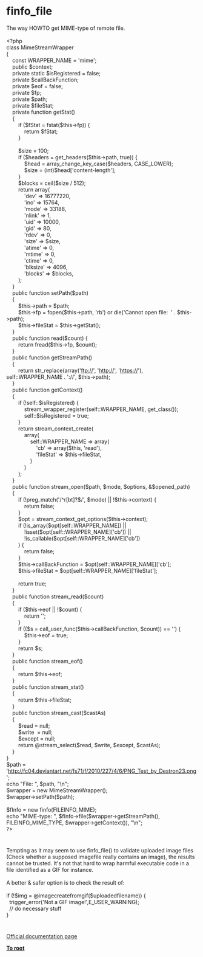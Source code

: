 # finfo_file




<div class="phpcode"><span class="html">
The way HOWTO get MIME-type of remote file.<br><br><span class="default">&lt;?php<br></span><span class="keyword">class </span><span class="default">MimeStreamWrapper<br></span><span class="keyword">{<br>&#xA0; &#xA0; const </span><span class="default">WRAPPER_NAME </span><span class="keyword">= </span><span class="string">&apos;mime&apos;</span><span class="keyword">;<br>&#xA0; &#xA0; public </span><span class="default">$context</span><span class="keyword">;<br>&#xA0; &#xA0; private static </span><span class="default">$isRegistered </span><span class="keyword">= </span><span class="default">false</span><span class="keyword">;<br>&#xA0; &#xA0; private </span><span class="default">$callBackFunction</span><span class="keyword">;<br>&#xA0; &#xA0; private </span><span class="default">$eof </span><span class="keyword">= </span><span class="default">false</span><span class="keyword">;<br>&#xA0; &#xA0; private </span><span class="default">$fp</span><span class="keyword">;<br>&#xA0; &#xA0; private </span><span class="default">$path</span><span class="keyword">;<br>&#xA0; &#xA0; private </span><span class="default">$fileStat</span><span class="keyword">;<br>&#xA0; &#xA0; private function </span><span class="default">getStat</span><span class="keyword">()<br>&#xA0; &#xA0; {<br>&#xA0; &#xA0; &#xA0; &#xA0; if (</span><span class="default">$fStat </span><span class="keyword">= </span><span class="default">fstat</span><span class="keyword">(</span><span class="default">$this</span><span class="keyword">-&gt;</span><span class="default">fp</span><span class="keyword">)) {<br>&#xA0; &#xA0; &#xA0; &#xA0; &#xA0; &#xA0; return </span><span class="default">$fStat</span><span class="keyword">;<br>&#xA0; &#xA0; &#xA0; &#xA0; }<br><br>&#xA0; &#xA0; &#xA0; &#xA0; </span><span class="default">$size </span><span class="keyword">= </span><span class="default">100</span><span class="keyword">;<br>&#xA0; &#xA0; &#xA0; &#xA0; if (</span><span class="default">$headers </span><span class="keyword">= </span><span class="default">get_headers</span><span class="keyword">(</span><span class="default">$this</span><span class="keyword">-&gt;</span><span class="default">path</span><span class="keyword">, </span><span class="default">true</span><span class="keyword">)) {<br>&#xA0; &#xA0; &#xA0; &#xA0; &#xA0; &#xA0; </span><span class="default">$head </span><span class="keyword">= </span><span class="default">array_change_key_case</span><span class="keyword">(</span><span class="default">$headers</span><span class="keyword">, </span><span class="default">CASE_LOWER</span><span class="keyword">);<br>&#xA0; &#xA0; &#xA0; &#xA0; &#xA0; &#xA0; </span><span class="default">$size </span><span class="keyword">= (int)</span><span class="default">$head</span><span class="keyword">[</span><span class="string">&apos;content-length&apos;</span><span class="keyword">];<br>&#xA0; &#xA0; &#xA0; &#xA0; }<br>&#xA0; &#xA0; &#xA0; &#xA0; </span><span class="default">$blocks </span><span class="keyword">= </span><span class="default">ceil</span><span class="keyword">(</span><span class="default">$size </span><span class="keyword">/ </span><span class="default">512</span><span class="keyword">);<br>&#xA0; &#xA0; &#xA0; &#xA0; return array(<br>&#xA0; &#xA0; &#xA0; &#xA0; &#xA0; &#xA0; </span><span class="string">&apos;dev&apos; </span><span class="keyword">=&gt; </span><span class="default">16777220</span><span class="keyword">,<br>&#xA0; &#xA0; &#xA0; &#xA0; &#xA0; &#xA0; </span><span class="string">&apos;ino&apos; </span><span class="keyword">=&gt; </span><span class="default">15764</span><span class="keyword">,<br>&#xA0; &#xA0; &#xA0; &#xA0; &#xA0; &#xA0; </span><span class="string">&apos;mode&apos; </span><span class="keyword">=&gt; </span><span class="default">33188</span><span class="keyword">,<br>&#xA0; &#xA0; &#xA0; &#xA0; &#xA0; &#xA0; </span><span class="string">&apos;nlink&apos; </span><span class="keyword">=&gt; </span><span class="default">1</span><span class="keyword">,<br>&#xA0; &#xA0; &#xA0; &#xA0; &#xA0; &#xA0; </span><span class="string">&apos;uid&apos; </span><span class="keyword">=&gt; </span><span class="default">10000</span><span class="keyword">,<br>&#xA0; &#xA0; &#xA0; &#xA0; &#xA0; &#xA0; </span><span class="string">&apos;gid&apos; </span><span class="keyword">=&gt; </span><span class="default">80</span><span class="keyword">,<br>&#xA0; &#xA0; &#xA0; &#xA0; &#xA0; &#xA0; </span><span class="string">&apos;rdev&apos; </span><span class="keyword">=&gt; </span><span class="default">0</span><span class="keyword">,<br>&#xA0; &#xA0; &#xA0; &#xA0; &#xA0; &#xA0; </span><span class="string">&apos;size&apos; </span><span class="keyword">=&gt; </span><span class="default">$size</span><span class="keyword">,<br>&#xA0; &#xA0; &#xA0; &#xA0; &#xA0; &#xA0; </span><span class="string">&apos;atime&apos; </span><span class="keyword">=&gt; </span><span class="default">0</span><span class="keyword">,<br>&#xA0; &#xA0; &#xA0; &#xA0; &#xA0; &#xA0; </span><span class="string">&apos;mtime&apos; </span><span class="keyword">=&gt; </span><span class="default">0</span><span class="keyword">,<br>&#xA0; &#xA0; &#xA0; &#xA0; &#xA0; &#xA0; </span><span class="string">&apos;ctime&apos; </span><span class="keyword">=&gt; </span><span class="default">0</span><span class="keyword">,<br>&#xA0; &#xA0; &#xA0; &#xA0; &#xA0; &#xA0; </span><span class="string">&apos;blksize&apos; </span><span class="keyword">=&gt; </span><span class="default">4096</span><span class="keyword">,<br>&#xA0; &#xA0; &#xA0; &#xA0; &#xA0; &#xA0; </span><span class="string">&apos;blocks&apos; </span><span class="keyword">=&gt; </span><span class="default">$blocks</span><span class="keyword">,<br>&#xA0; &#xA0; &#xA0; &#xA0; );<br>&#xA0; &#xA0; }<br>&#xA0; &#xA0; public function </span><span class="default">setPath</span><span class="keyword">(</span><span class="default">$path</span><span class="keyword">)<br>&#xA0; &#xA0; {<br>&#xA0; &#xA0; &#xA0; &#xA0; </span><span class="default">$this</span><span class="keyword">-&gt;</span><span class="default">path </span><span class="keyword">= </span><span class="default">$path</span><span class="keyword">;<br>&#xA0; &#xA0; &#xA0; &#xA0; </span><span class="default">$this</span><span class="keyword">-&gt;</span><span class="default">fp </span><span class="keyword">= </span><span class="default">fopen</span><span class="keyword">(</span><span class="default">$this</span><span class="keyword">-&gt;</span><span class="default">path</span><span class="keyword">, </span><span class="string">&apos;rb&apos;</span><span class="keyword">) or die(</span><span class="string">&apos;Cannot open file:&#xA0; &apos; </span><span class="keyword">. </span><span class="default">$this</span><span class="keyword">-&gt;</span><span class="default">path</span><span class="keyword">);<br>&#xA0; &#xA0; &#xA0; &#xA0; </span><span class="default">$this</span><span class="keyword">-&gt;</span><span class="default">fileStat </span><span class="keyword">= </span><span class="default">$this</span><span class="keyword">-&gt;</span><span class="default">getStat</span><span class="keyword">();<br>&#xA0; &#xA0; }<br>&#xA0; &#xA0; public function </span><span class="default">read</span><span class="keyword">(</span><span class="default">$count</span><span class="keyword">) {<br>&#xA0; &#xA0; &#xA0; &#xA0; return </span><span class="default">fread</span><span class="keyword">(</span><span class="default">$this</span><span class="keyword">-&gt;</span><span class="default">fp</span><span class="keyword">, </span><span class="default">$count</span><span class="keyword">);<br>&#xA0; &#xA0; }<br>&#xA0; &#xA0; public function </span><span class="default">getStreamPath</span><span class="keyword">()<br>&#xA0; &#xA0; {<br>&#xA0; &#xA0; &#xA0; &#xA0; return </span><span class="default">str_replace</span><span class="keyword">(array(</span><span class="string">&apos;<a href="ftp://" rel="nofollow" target="_blank">ftp://</a>&apos;</span><span class="keyword">, </span><span class="string">&apos;<a href="http://" rel="nofollow" target="_blank">http://</a>&apos;</span><span class="keyword">, </span><span class="string">&apos;<a href="https://" rel="nofollow" target="_blank">https://</a>&apos;</span><span class="keyword">), </span><span class="default">self</span><span class="keyword">::</span><span class="default">WRAPPER_NAME </span><span class="keyword">. </span><span class="string">&apos;://&apos;</span><span class="keyword">, </span><span class="default">$this</span><span class="keyword">-&gt;</span><span class="default">path</span><span class="keyword">);<br>&#xA0; &#xA0; }<br>&#xA0; &#xA0; public function </span><span class="default">getContext</span><span class="keyword">()<br>&#xA0; &#xA0; {<br>&#xA0; &#xA0; &#xA0; &#xA0; if (!</span><span class="default">self</span><span class="keyword">::</span><span class="default">$isRegistered</span><span class="keyword">) {<br>&#xA0; &#xA0; &#xA0; &#xA0; &#xA0; &#xA0; </span><span class="default">stream_wrapper_register</span><span class="keyword">(</span><span class="default">self</span><span class="keyword">::</span><span class="default">WRAPPER_NAME</span><span class="keyword">, </span><span class="default">get_class</span><span class="keyword">());<br>&#xA0; &#xA0; &#xA0; &#xA0; &#xA0; &#xA0; </span><span class="default">self</span><span class="keyword">::</span><span class="default">$isRegistered </span><span class="keyword">= </span><span class="default">true</span><span class="keyword">;<br>&#xA0; &#xA0; &#xA0; &#xA0; }<br>&#xA0; &#xA0; &#xA0; &#xA0; return </span><span class="default">stream_context_create</span><span class="keyword">(<br>&#xA0; &#xA0; &#xA0; &#xA0; &#xA0; &#xA0; array(<br>&#xA0; &#xA0; &#xA0; &#xA0; &#xA0; &#xA0; &#xA0; &#xA0; </span><span class="default">self</span><span class="keyword">::</span><span class="default">WRAPPER_NAME </span><span class="keyword">=&gt; array(<br>&#xA0; &#xA0; &#xA0; &#xA0; &#xA0; &#xA0; &#xA0; &#xA0; &#xA0; &#xA0; </span><span class="string">&apos;cb&apos; </span><span class="keyword">=&gt; array(</span><span class="default">$this</span><span class="keyword">, </span><span class="string">&apos;read&apos;</span><span class="keyword">),<br>&#xA0; &#xA0; &#xA0; &#xA0; &#xA0; &#xA0; &#xA0; &#xA0; &#xA0; &#xA0; </span><span class="string">&apos;fileStat&apos; </span><span class="keyword">=&gt; </span><span class="default">$this</span><span class="keyword">-&gt;</span><span class="default">fileStat</span><span class="keyword">,<br>&#xA0; &#xA0; &#xA0; &#xA0; &#xA0; &#xA0; &#xA0; &#xA0; )<br>&#xA0; &#xA0; &#xA0; &#xA0; &#xA0; &#xA0; )<br>&#xA0; &#xA0; &#xA0; &#xA0; );<br>&#xA0; &#xA0; }<br>&#xA0; &#xA0; public function </span><span class="default">stream_open</span><span class="keyword">(</span><span class="default">$path</span><span class="keyword">, </span><span class="default">$mode</span><span class="keyword">, </span><span class="default">$options</span><span class="keyword">, &amp;</span><span class="default">$opened_path</span><span class="keyword">)<br>&#xA0; &#xA0; {<br>&#xA0; &#xA0; &#xA0; &#xA0; if (!</span><span class="default">preg_match</span><span class="keyword">(</span><span class="string">&apos;/^r[bt]?$/&apos;</span><span class="keyword">, </span><span class="default">$mode</span><span class="keyword">) || !</span><span class="default">$this</span><span class="keyword">-&gt;</span><span class="default">context</span><span class="keyword">) {<br>&#xA0; &#xA0; &#xA0; &#xA0; &#xA0; &#xA0; return </span><span class="default">false</span><span class="keyword">;<br>&#xA0; &#xA0; &#xA0; &#xA0; }<br>&#xA0; &#xA0; &#xA0; &#xA0; </span><span class="default">$opt </span><span class="keyword">= </span><span class="default">stream_context_get_options</span><span class="keyword">(</span><span class="default">$this</span><span class="keyword">-&gt;</span><span class="default">context</span><span class="keyword">);<br>&#xA0; &#xA0; &#xA0; &#xA0; if (!</span><span class="default">is_array</span><span class="keyword">(</span><span class="default">$opt</span><span class="keyword">[</span><span class="default">self</span><span class="keyword">::</span><span class="default">WRAPPER_NAME</span><span class="keyword">]) ||<br>&#xA0; &#xA0; &#xA0; &#xA0; &#xA0; &#xA0; !isset(</span><span class="default">$opt</span><span class="keyword">[</span><span class="default">self</span><span class="keyword">::</span><span class="default">WRAPPER_NAME</span><span class="keyword">][</span><span class="string">&apos;cb&apos;</span><span class="keyword">]) ||<br>&#xA0; &#xA0; &#xA0; &#xA0; &#xA0; &#xA0; !</span><span class="default">is_callable</span><span class="keyword">(</span><span class="default">$opt</span><span class="keyword">[</span><span class="default">self</span><span class="keyword">::</span><span class="default">WRAPPER_NAME</span><span class="keyword">][</span><span class="string">&apos;cb&apos;</span><span class="keyword">])<br>&#xA0; &#xA0; &#xA0; &#xA0; ) {<br>&#xA0; &#xA0; &#xA0; &#xA0; &#xA0; &#xA0; return </span><span class="default">false</span><span class="keyword">;<br>&#xA0; &#xA0; &#xA0; &#xA0; }<br>&#xA0; &#xA0; &#xA0; &#xA0; </span><span class="default">$this</span><span class="keyword">-&gt;</span><span class="default">callBackFunction </span><span class="keyword">= </span><span class="default">$opt</span><span class="keyword">[</span><span class="default">self</span><span class="keyword">::</span><span class="default">WRAPPER_NAME</span><span class="keyword">][</span><span class="string">&apos;cb&apos;</span><span class="keyword">];<br>&#xA0; &#xA0; &#xA0; &#xA0; </span><span class="default">$this</span><span class="keyword">-&gt;</span><span class="default">fileStat </span><span class="keyword">= </span><span class="default">$opt</span><span class="keyword">[</span><span class="default">self</span><span class="keyword">::</span><span class="default">WRAPPER_NAME</span><span class="keyword">][</span><span class="string">&apos;fileStat&apos;</span><span class="keyword">];<br><br>&#xA0; &#xA0; &#xA0; &#xA0; return </span><span class="default">true</span><span class="keyword">;<br>&#xA0; &#xA0; }<br>&#xA0; &#xA0; public function </span><span class="default">stream_read</span><span class="keyword">(</span><span class="default">$count</span><span class="keyword">)<br>&#xA0; &#xA0; {<br>&#xA0; &#xA0; &#xA0; &#xA0; if (</span><span class="default">$this</span><span class="keyword">-&gt;</span><span class="default">eof </span><span class="keyword">|| !</span><span class="default">$count</span><span class="keyword">) {<br>&#xA0; &#xA0; &#xA0; &#xA0; &#xA0; &#xA0; return </span><span class="string">&apos;&apos;</span><span class="keyword">;<br>&#xA0; &#xA0; &#xA0; &#xA0; }<br>&#xA0; &#xA0; &#xA0; &#xA0; if ((</span><span class="default">$s </span><span class="keyword">= </span><span class="default">call_user_func</span><span class="keyword">(</span><span class="default">$this</span><span class="keyword">-&gt;</span><span class="default">callBackFunction</span><span class="keyword">, </span><span class="default">$count</span><span class="keyword">)) == </span><span class="string">&apos;&apos;</span><span class="keyword">) {<br>&#xA0; &#xA0; &#xA0; &#xA0; &#xA0; &#xA0; </span><span class="default">$this</span><span class="keyword">-&gt;</span><span class="default">eof </span><span class="keyword">= </span><span class="default">true</span><span class="keyword">;<br>&#xA0; &#xA0; &#xA0; &#xA0; }<br>&#xA0; &#xA0; &#xA0; &#xA0; return </span><span class="default">$s</span><span class="keyword">;<br>&#xA0; &#xA0; }<br>&#xA0; &#xA0; public function </span><span class="default">stream_eof</span><span class="keyword">()<br>&#xA0; &#xA0; {<br>&#xA0; &#xA0; &#xA0; &#xA0; return </span><span class="default">$this</span><span class="keyword">-&gt;</span><span class="default">eof</span><span class="keyword">;<br>&#xA0; &#xA0; }<br>&#xA0; &#xA0; public function </span><span class="default">stream_stat</span><span class="keyword">()<br>&#xA0; &#xA0; {<br>&#xA0; &#xA0; &#xA0; &#xA0; return </span><span class="default">$this</span><span class="keyword">-&gt;</span><span class="default">fileStat</span><span class="keyword">;<br>&#xA0; &#xA0; }<br>&#xA0; &#xA0; public function </span><span class="default">stream_cast</span><span class="keyword">(</span><span class="default">$castAs</span><span class="keyword">)<br>&#xA0; &#xA0; {<br>&#xA0; &#xA0; &#xA0; &#xA0; </span><span class="default">$read </span><span class="keyword">= </span><span class="default">null</span><span class="keyword">;<br>&#xA0; &#xA0; &#xA0; &#xA0; </span><span class="default">$write&#xA0; </span><span class="keyword">= </span><span class="default">null</span><span class="keyword">;<br>&#xA0; &#xA0; &#xA0; &#xA0; </span><span class="default">$except </span><span class="keyword">= </span><span class="default">null</span><span class="keyword">;<br>&#xA0; &#xA0; &#xA0; &#xA0; return @</span><span class="default">stream_select</span><span class="keyword">(</span><span class="default">$read</span><span class="keyword">, </span><span class="default">$write</span><span class="keyword">, </span><span class="default">$except</span><span class="keyword">, </span><span class="default">$castAs</span><span class="keyword">);<br>&#xA0; &#xA0; }<br>}<br></span><span class="default">$path </span><span class="keyword">= </span><span class="string">&apos;<a href="http://fc04.deviantart.net/fs71/f/2010/227/4/6/PNG_Test_by_Destron23.png" rel="nofollow" target="_blank">http://fc04.deviantart.net/fs71/f/2010/227/4/6/PNG_Test_by_Destron23.png</a>&apos;</span><span class="keyword">;<br>echo </span><span class="string">&quot;File: &quot;</span><span class="keyword">, </span><span class="default">$path</span><span class="keyword">, </span><span class="string">&quot;\n&quot;</span><span class="keyword">;<br></span><span class="default">$wrapper </span><span class="keyword">= new </span><span class="default">MimeStreamWrapper</span><span class="keyword">();<br></span><span class="default">$wrapper</span><span class="keyword">-&gt;</span><span class="default">setPath</span><span class="keyword">(</span><span class="default">$path</span><span class="keyword">);<br><br></span><span class="default">$fInfo </span><span class="keyword">= new </span><span class="default">finfo</span><span class="keyword">(</span><span class="default">FILEINFO_MIME</span><span class="keyword">);<br>echo </span><span class="string">&quot;MIME-type: &quot;</span><span class="keyword">, </span><span class="default">$fInfo</span><span class="keyword">-&gt;</span><span class="default">file</span><span class="keyword">(</span><span class="default">$wrapper</span><span class="keyword">-&gt;</span><span class="default">getStreamPath</span><span class="keyword">(), </span><span class="default">FILEINFO_MIME_TYPE</span><span class="keyword">, </span><span class="default">$wrapper</span><span class="keyword">-&gt;</span><span class="default">getContext</span><span class="keyword">()), </span><span class="string">&quot;\n&quot;</span><span class="keyword">;<br></span><span class="default">?&gt;</span>
</span>
</div>
  

#


<div class="phpcode"><span class="html">
Tempting as it may seem to use finfo_file() to validate uploaded image files (Check whether a supposed imagefile really contains an image), the results cannot be trusted. It&apos;s not that hard to wrap harmful executable code in a file identified as a GIF for instance.<br><br>A better &amp; safer option is to check the result of:<br><br>if (!$img = @imagecreatefromgif($uploadedfilename)) {<br>&#xA0; trigger_error(&apos;Not a GIF image!&apos;,E_USER_WARNING);<br>&#xA0; // do necessary stuff<br>}</span>
</div>
  

#

[Official documentation page](https://www.php.net/manual/en/function.finfo-file.php)

**[To root](/README.md)**